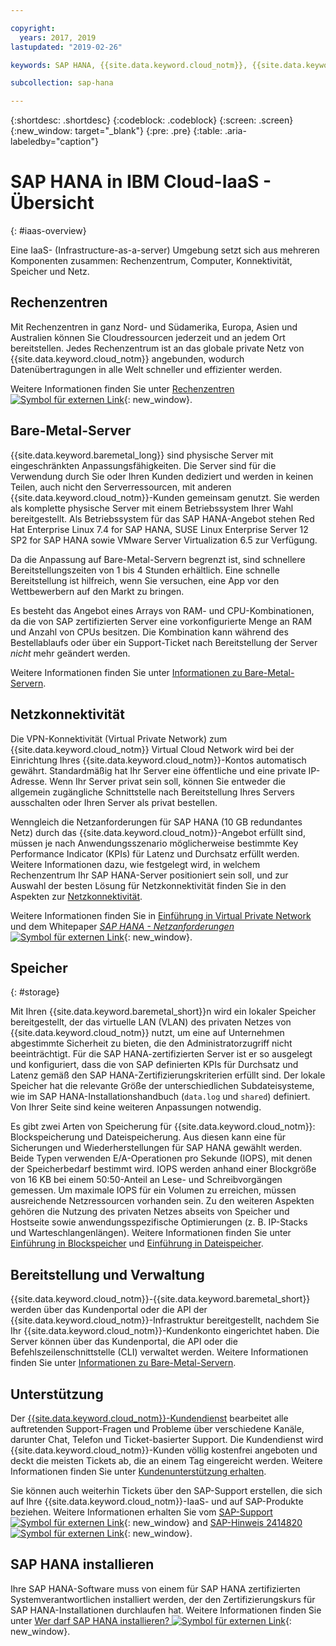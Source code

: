 ```yaml
---

copyright:
  years: 2017, 2019
lastupdated: "2019-02-26"

keywords: SAP HANA, {{site.data.keyword.cloud_notm}}, {{site.data.keywords.baremetal_short}}, data centers, VPN,

subcollection: sap-hana

---
```


{:shortdesc: .shortdesc}
{:codeblock: .codeblock}
{:screen: .screen}
{:new_window: target="_blank"}
{:pre: .pre}
{:table: .aria-labeledby="caption"}

# SAP HANA in IBM Cloud-IaaS - Übersicht
{: #iaas-overview}

Eine IaaS- (Infrastructure-as-a-server) Umgebung setzt sich aus mehreren Komponenten zusammen: Rechenzentrum, Computer, Konnektivität, Speicher und Netz.

## Rechenzentren

Mit Rechenzentren in ganz Nord- und Südamerika, Europa, Asien und Australien können Sie Cloudressourcen jederzeit und an jedem Ort bereitstellen. Jedes Rechenzentrum ist an das globale private Netz von {{site.data.keyword.cloud_notm}} angebunden, wodurch Datenübertragungen in alle Welt schneller und effizienter werden.

Weitere Informationen finden Sie unter [Rechenzentren ![Symbol für externen Link](../../icons/launch-glyph.svg "Symbol für externen Link")](https://www.ibm.com/cloud-computing/bluemix/data-centers){: new_window}.

## Bare-Metal-Server

{{site.data.keyword.baremetal_long}} sind physische Server mit eingeschränkten Anpassungsfähigkeiten. Die Server sind für die Verwendung durch Sie oder Ihren Kunden dediziert und werden in keinen Teilen, auch nicht den Serverressourcen, mit anderen {{site.data.keyword.cloud_notm}}-Kunden gemeinsam genutzt. Sie werden als komplette physische Server mit einem Betriebssystem Ihrer Wahl bereitgestellt. Als Betriebssystem für das SAP HANA-Angebot stehen Red Hat Enterprise Linux 7.4 for SAP HANA, SUSE Linux Enterprise Server 12 SP2 for SAP HANA sowie VMware Server Virtualization 6.5 zur Verfügung.

Da die Anpassung auf Bare-Metal-Servern begrenzt ist, sind schnellere Bereitstellungszeiten von 1 bis 4 Stunden erhältlich. Eine schnelle Bereitstellung ist hilfreich, wenn Sie versuchen, eine App vor den Wettbewerbern auf den Markt zu bringen.

Es besteht das Angebot eines Arrays von RAM- und CPU-Kombinationen, da die von SAP zertifizierten Server eine vorkonfigurierte Menge an RAM und Anzahl von CPUs besitzen. Die Kombination kann während des Bestellablaufs oder über ein Support-Ticket nach Bereitstellung der Server *nicht* mehr geändert werden.

Weitere Informationen finden Sie unter [Informationen zu Bare-Metal-Servern](/docs/bare-metal?topic=bare-metal-about#about).

## Netzkonnektivität

Die VPN-Konnektivität (Virtual Private Network) zum {{site.data.keyword.cloud_notm}} Virtual Cloud Network wird bei der Einrichtung Ihres {{site.data.keyword.cloud_notm}}-Kontos automatisch gewährt. Standardmäßig hat Ihr Server eine öffentliche und eine private IP-Adresse. Wenn Ihr Server privat sein soll, können Sie entweder die allgemein zugängliche Schnittstelle nach Bereitstellung Ihres Servers ausschalten oder Ihren Server als privat bestellen.

Wenngleich die Netzanforderungen für SAP HANA (10 GB redundantes Netz) durch das {{site.data.keyword.cloud_notm}}-Angebot erfüllt sind, müssen je nach Anwendungsszenario möglicherweise bestimmte Key Performance Indicator (KPIs) für Latenz und Durchsatz erfüllt werden. Weitere Informationen dazu, wie festgelegt wird, in welchem Rechenzentrum Ihr SAP HANA-Server positioniert sein soll, und zur Auswahl der besten Lösung für Netzkonnektivität finden Sie in den Aspekten zur [Netzkonnektivität](/docs/infrastructure/sap-hana?topic=sap-hana-considerations#network_connectivity).

Weitere Informationen finden Sie in [Einführung in Virtual Private Network](/docs/infrastructure/iaas-vpn?topic=VPN-getting-started-with-virtual-private-networking-vpn-#getting-started-with-virtual-private-networking-vpn-) und dem Whitepaper [*SAP HANA - Netzanforderungen* ![Symbol für externen Link](../../icons/launch-glyph.svg "Symbol für externen Link")](https://www.sap.com/documents/2016/08/1cd2c2fb-807c-0010-82c7-eda71af511fa.html){: new_window}.

## Speicher
{: #storage}

Mit Ihren {{site.data.keyword.baremetal_short}}n wird ein lokaler Speicher bereitgestellt, der das virtuelle LAN (VLAN) des privaten Netzes von {{site.data.keyword.cloud_notm}} nutzt, um eine auf Unternehmen abgestimmte Sicherheit zu bieten, die den Administratorzugriff nicht beeinträchtigt. Für die SAP HANA-zertifizierten Server ist er so ausgelegt und konfiguriert, dass die von SAP definierten KPIs für Durchsatz und Latenz gemäß den SAP HANA-Zertifizierungskriterien erfüllt sind. Der lokale Speicher hat die relevante Größe der unterschiedlichen Subdateisysteme, wie im SAP HANA-Installationshandbuch (`data.log` und `shared`) definiert. Von Ihrer Seite sind keine weiteren Anpassungen notwendig.

Es gibt zwei Arten von Speicherung für {{site.data.keyword.cloud_notm}}: Blockspeicherung und Dateispeicherung. Aus diesen kann eine für Sicherungen und Wiederherstellungen für SAP HANA gewählt werden. Beide Typen verwenden E/A-Operationen pro Sekunde (IOPS), mit denen der Speicherbedarf bestimmt wird. IOPS werden anhand einer Blockgröße von 16 KB bei einem 50:50-Anteil an Lese- und Schreibvorgängen gemessen. Um maximale IOPS für ein Volumen zu erreichen, müssen ausreichende Netzressourcen vorhanden sein. Zu den weiteren Aspekten gehören die Nutzung des privaten Netzes abseits von Speicher und Hostseite sowie anwendungsspezifische Optimierungen (z. B. IP-Stacks und Warteschlangenlängen). Weitere Informationen finden Sie unter [Einführung in Blockspeicher](/docs/infrastructure/BlockStorage?topic=BlockStorage-GettingStarted#GettingStarted) und [Einführung in Dateispeicher](/docs/infrastructure/FileStorage?topic=FileStorage-GettingStarted#getting-started-with-file-storage).

## Bereitstellung und Verwaltung

{{site.data.keyword.cloud_notm}}-{{site.data.keyword.baremetal_short}} werden über das Kundenportal oder die API der {{site.data.keyword.cloud_notm}}-Infrastruktur bereitgestellt, nachdem Sie Ihr {{site.data.keyword.cloud_notm}}-Kundenkonto eingerichtet haben. Die Server können über das Kundenportal, die API oder die Befehlszeilenschnittstelle (CLI) verwaltet werden. Weitere Informationen finden Sie unter [Informationen zu Bare-Metal-Servern](/docs/bare-metal?topic=bare-metal-about#about).

## Unterstützung

Der [{{site.data.keyword.cloud_notm}}-Kundendienst](/docs/get-support?topic=get-support-getting-customer-support#getting-customer-support) bearbeitet alle auftretenden Support-Fragen und Probleme über verschiedene Kanäle, darunter Chat, Telefon und Ticket-basierter Support. Die Kundendienst wird {{site.data.keyword.cloud_notm}}-Kunden völlig kostenfrei angeboten und deckt die meisten Tickets ab, die an einem Tag eingereicht werden. Weitere Informationen finden Sie unter [Kundenunterstützung erhalten](/docs/get-support?topic=get-support-getting-customer-support#getting-customer-support).

Sie können auch weiterhin Tickets über den SAP-Support erstellen, die sich auf Ihre {{site.data.keyword.cloud_notm}}-IaaS- und auf SAP-Produkte beziehen. Weitere Informationen erhalten Sie vom [SAP-Support ![Symbol für externen Link](../../icons/launch-glyph.svg "Symbol für externen Link")](https://support.sap.com/en/index.html){: new_window} and [SAP-Hinweis 2414820 ![Symbol für externen Link](../../icons/launch-glyph.svg "Symbol für externen Link")](https://launchpad.support.sap.com/#/notes/2414820){: new_window}.

## SAP HANA installieren

Ihre SAP HANA-Software muss von einem für SAP HANA zertifizierten Systemverantwortlichen installiert werden, der den Zertifizierungskurs für SAP HANA-Installationen durchlaufen hat. Weitere Informationen finden Sie unter [Wer darf SAP HANA installieren? ![Symbol für externen Link](../../icons/launch-glyph.svg "Symbol für externen Link")](http://www.saphanacentral.com/p/who-can-install-sap-hana.html){: new_window}.

